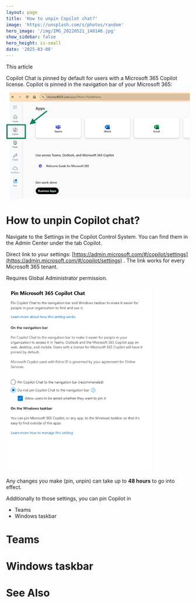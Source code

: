 ```yaml
---
layout: page
title: 'How to unpin Copilot chat?'
image: 'https://unsplash.com/s/photos/random'
hero_image: '/img/IMG_20220521_140146.jpg'
show_sidebar: false
hero_height: is-small
date: '2025-03-08'
---
```


This article 

Copilot Chat is pinned by default for users with a Microsoft 365 Copilot license. Copilot is pinned in the navigation bar of your Microsoft 365:

<img src="/articles/img/copilot37.png" width="800" alt="pinned copilot">



# How to unpin Copilot chat?

Navigate to the Settings in the Copilot Control System. You can find them in the Admin Center under the tab Copilot.


Direct link to your settings: [https://admin.microsoft.com/#/copilot/settings](https://admin.microsoft.com/#/copilot/settings) . The link works for every Microsoft 365 tenant.


Requires Global Administrator permission.

<img src="/articles/img/copilot35.png" width="400">



Any changes you make (pin, unpin) can take up to **48 hours** to go into effect. 



Additionally to those settings, you can pin Copilot in

* Teams
* Windows taskbar


# Teams




# Windows taskbar



# See Also

